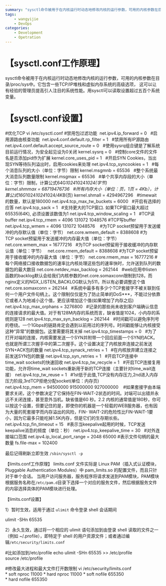 ```yaml
---
summary: "sysctl命令被用于在内核运行时动态地修改内核的运行参数，可用的内核参数在目录/proc/sys中。它包含一些TCP/IP堆栈和虚拟内存系统的高级选项， 这可以让有经验的管理员提高引人注目的系统性能。用sysctl可以读取设置超过五百个系统变量"
tags:
    - wangyijie
    - DevOps
categories:
    - Development
    - Opetration
---
```

# 【sysctl.conf工作原理】
sysctl命令被用于在内核运行时动态地修改内核的运行参数，可用的内核参数在目录/proc/sys中。它包含一些TCP/IP堆栈和虚拟内存系统的高级选项， 这可以让有经验的管理员提高引人注目的系统性能。用sysctl可以读取设置超过五百个系统变量。
# 【sysctl.conf设置】

#优化TCP
vi /etc/sysctl.conf
#禁用包过滤功能 
net.ipv4.ip_forward = 0  
#启用源路由核查功能 
net.ipv4.conf.default.rp_filter = 1  
#禁用所有IP源路由 
net.ipv4.conf.default.accept_source_route = 0  
#使用sysrq组合键是了解系统目前运行情况，为安全起见设为0关闭
kernel.sysrq = 0  
#控制core文件的文件名是否添加pid作为扩展
kernel.core_uses_pid = 1  
#开启SYN Cookies，当出现SYN等待队列溢出时，启用cookies来处理
net.ipv4.tcp_syncookies = 1  
#每个消息队列的大小（单位：字节）限制
kernel.msgmnb = 65536  
#整个系统最大消息队列数量限制
kernel.msgmax = 65536  
#单个共享内存段的大小（单位：字节）限制，计算公式64G*1024*1024*1024(字节)
kernel.shmmax = 68719476736  
#所有内存大小（单位：页，1页 = 4Kb），计算公式16G*1024*1024*1024/4KB(页)
kernel.shmall = 4294967296  
#timewait的数量，默认是180000
net.ipv4.tcp_max_tw_buckets = 6000  
#开启有选择的应答
net.ipv4.tcp_sack = 1  
#支持更大的TCP窗口. 如果TCP窗口最大超过65535(64K), 必须设置该数值为1
net.ipv4.tcp_window_scaling = 1  
#TCP读buffer
net.ipv4.tcp_rmem = 4096 131072 1048576
#TCP写buffer
net.ipv4.tcp_wmem = 4096 131072 1048576   
#为TCP socket预留用于发送缓冲的内存默认值（单位：字节）
net.core.wmem_default = 8388608
#为TCP socket预留用于发送缓冲的内存最大值（单位：字节）
net.core.wmem_max = 16777216  
#为TCP socket预留用于接收缓冲的内存默认值（单位：字节）  
net.core.rmem_default = 8388608
#为TCP socket预留用于接收缓冲的内存最大值（单位：字节）
net.core.rmem_max = 16777216
#每个网络接口接收数据包的速率比内核处理这些包的速率快时，允许送到队列的数据包的最大数目
net.core.netdev_max_backlog = 262144  
#web应用中listen函数的backlog默认会给我们内核参数的net.core.somaxconn限制到128，而nginx定义的NGX_LISTEN_BACKLOG默认为511，所以有必要调整这个值
net.core.somaxconn = 262144  
#系统中最多有多少个TCP套接字不被关联到任何一个用户文件句柄上。这个限制仅仅是为了防止简单的DoS***，不能过分依靠它或者人为地减小这个值，更应该增加这个值(如果增加了内存之后)
net.ipv4.tcp_max_orphans = 3276800  
#记录的那些尚未收到客户端确认信息的连接请求的最大值。对于有128M内存的系统而言，缺省值是1024，小内存的系统则是128
net.ipv4.tcp_max_syn_backlog = 262144  
#时间戳可以避免序列号的卷绕。一个1Gbps的链路肯定会遇到以前用过的序列号。时间戳能够让内核接受这种“异常”的数据包。这里需要将其关掉
net.ipv4.tcp_timestamps = 0  
#为了打开对端的连接，内核需要发送一个SYN并附带一个回应前面一个SYN的ACK。也就是所谓三次握手中的第二次握手。这个设置决定了内核放弃连接之前发送SYN+ACK包的数量
net.ipv4.tcp_synack_retries = 1  
#在内核放弃建立连接之前发送SYN包的数量
net.ipv4.tcp_syn_retries = 1  
#开启TCP连接中time_wait sockets的快速回收
net.ipv4.tcp_tw_recycle = 1  
#开启TCP连接复用功能，允许将time_wait sockets重新用于新的TCP连接（主要针对time_wait连接）
net.ipv4.tcp_tw_reuse = 1  
#1st低于此值,TCP没有内存压力,2nd进入内存压力阶段,3rdTCP拒绝分配socket(单位：内存页)
net.ipv4.tcp_mem = 94500000 915000000 927000000   
#如果套接字由本端要求关闭，这个参数决定了它保持在FIN-WAIT-2状态的时间。对端可以出错并永远不关闭连接，甚至意外当机。缺省值是60 秒。2.2 内核的通常值是180秒，你可以按这个设置，但要记住的是，即使你的机器是一个轻载的WEB服务器，也有因为大量的死套接字而内存溢出的风险，FIN- WAIT-2的危险性比FIN-WAIT-1要小，因为它最多只能吃掉1.5K内存，但是它们的生存期长些。
net.ipv4.tcp_fin_timeout = 15  
#表示当keepalive起用的时候，TCP发送keepalive消息的频度（单位：秒）
net.ipv4.tcp_keepalive_time = 30  
#对外连接端口范围
net.ipv4.ip_local_port_range = 2048 65000
#表示文件句柄的最大数量
fs.file-max = 102400</pre>

最后记得刷新立即生效
```/sbin/sysctl -p```

【limits.conf工作原理】
limits.conf 文件实际是 Linux PAM（插入式认证模块，Pluggable Authentication Modules）中 pam_limits.so 的配置文件，而且只针对于单个会话。
当用户访问服务器，服务程序将请求发送到PAM模块，PAM模块根据服务名称在`/etc/pam.d`目录下选择一个对应的服务文件，然后根据服务文件的内容选择具体的PAM模块进行处理。

【limits.conf设置】

1）暂时生效，适用于通过 `ulimit` 命令登录 shell 会话期间

ulimit -SHn 65535

2）永久生效，通过将一个相应的 ulimit 语句添加到由登录 shell 读取的文件之一（例如 ~/.profile），即特定于 shell 的用户资源文件；或者通过编辑`/etc/security/limits.conf`

#比如添加到/etc/profile
echo ulimit -SHn 65535 >> /etc/profile
source /etc/profile

#修改最大进程和最大文件打开数限制
vi /etc/security/limits.conf
* soft nproc 11000
* hard nproc 11000
* soft nofile 655350
* hard nofile 655350</pre>
